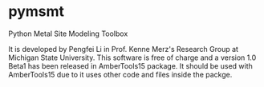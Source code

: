 # pymsmt
Python Metal Site Modeling Toolbox

It is developed by Pengfei Li in Prof. Kenne Merz's Research Group at Michigan State University.
This software is free of charge and a version 1.0 Beta1 has been released in AmberTools15 package.
It should be used with AmberTools15 due to it uses other code and files inside the packge.

